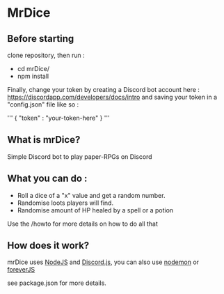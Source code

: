 # MrDice

## Before starting

clone repository,
then run :

* cd mrDice/
* npm install

Finally, change your token by creating a Discord bot account here : https://discordapp.com/developers/docs/intro
and saving your token in a "config.json" file like so :

'''
{
  "token" : "your-token-here"
}
'''

## What is mrDice?

Simple Discord bot to play paper-RPGs on Discord

## What you can do :

* Roll a dice of a "x" value and get a random number.
* Randomise loots players will find.
* Randomise amount of HP healed by a spell or a potion


Use the /howto for more details on how to do all that

## How does it work?

mrDice uses [NodeJS](https://nodejs.org/en/) and [Discord.js](https://discord.js.org/#/), you can also use [nodemon](https://nodemon.io/) or [foreverJS](https://github.com/foreverjs/forever)

see package.json for more details.
